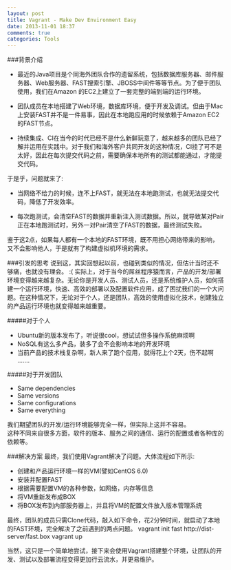 ```yaml
---
layout: post
title: Vagrant - Make Dev Environment Easy
date: 2013-11-01 18:37
comments: true
categories: Tools
---
```


###背景介绍

- 最近的Java项目是个同海外团队合作的遗留系统，包括数据库服务器、邮件服务器、Web服务器、FAST搜索引擎、JBOSS中间件等等节点。为了便于团队使用，我们在Amazon 的EC2上建立了一套完整的端到端的运行环境。

- 团队成员在本地搭建了Web环境，数据库环境，便于开发及调试。但由于Mac上安装FAST并不是一件易事，因此在本地跑应用的时候依赖于Amazon EC2的FAST节点。

- 持续集成、CI在当今的时代已经不是什么新鲜玩意了，越来越多的团队已经了解并运用在实践中。对于我们和海外客户共同开发的这种情况，CI挂了可不是太好，因此在每次提交代码之前，需要确保本地所有的测试都能通过，才能提交代码。

于是乎，问题就来了:  
<!--More-->

- 当网络不给力的时候，连不上FAST，就无法在本地跑测试，也就无法提交代码，降低了开发效率。  

- 每次跑测试，会清空FAST的数据并重新注入测试数据。所以，就导致某对Pair正在本地跑测试时，另外一对Pair清空了FAST的数据，最终测试失败。  

鉴于这2点，如果每人都有一个本地的FAST环境，既不用担心网络带来的影响，又不会影响他人，于是就有了构建虚拟机环境的需求。  

###引发的思考
说到这，其实回想起以前，也碰到类似的情况，但估计当时还不够痛，也就没有理会。 :(
实际上，对于当今的屌丝程序猿而言，产品的开发/部署环境变得越来越复杂。无论你是开发人员、测试人员，还是系统维护人员，如何搭建一个运行环境，快速、高效的部署以及配置软件应用，成了困扰我们的一个大问题。在这种情况下，无论对于个人，还是团队，高效的使用虚拟化技术，创建独立的产品运行环境也就变得越来越重要。

#####对于个人  
- Ubuntu新的版本发布了，听说很cool，想试试但多操作系统麻烦啊
- NoSQL有这么多产品，装多了会不会影响本地的开发环境
- 当前产品的技术栈复杂啊，新人来了跑个应用，就得花上个2天，伤不起啊  
…….

#####对于开发团队  
- Same dependencies
- Same versions
- Same configurations
- Same everything  

我们期望团队的开发/运行环境能够完全一样，但实际上这并不容易。  
这种不同来自很多方面，软件的版本、服务之间的通信、运行的配置或者各种库的依赖等。


###解决方案
最终，我们使用Vagrant解决了问题。大体流程如下所示:

- 创建和产品运行环境一样的VM(譬如CentOS 6.0)
- 安装并配置FAST
- 根据需要配置VM的各种参数，如网络，内存等信息
- 将VM重新发布成BOX
- 将BOX发布到内部服务器上，并且将VM的配置文件放入版本管理系统

最终，团队的成员只需Clone代码，敲入如下命令，花2分钟时间，就启动了本地的FAST环境，完全解决了之前遇到的两点问题。
	vagrant init fast http://dist-server/fast.box
	vagrant up

当然，这只是一个简单地尝试，接下来会使用Vagrant搭建整个环境，让团队的开发、测试以及部署流程变得更加行云流水，并更易维护。